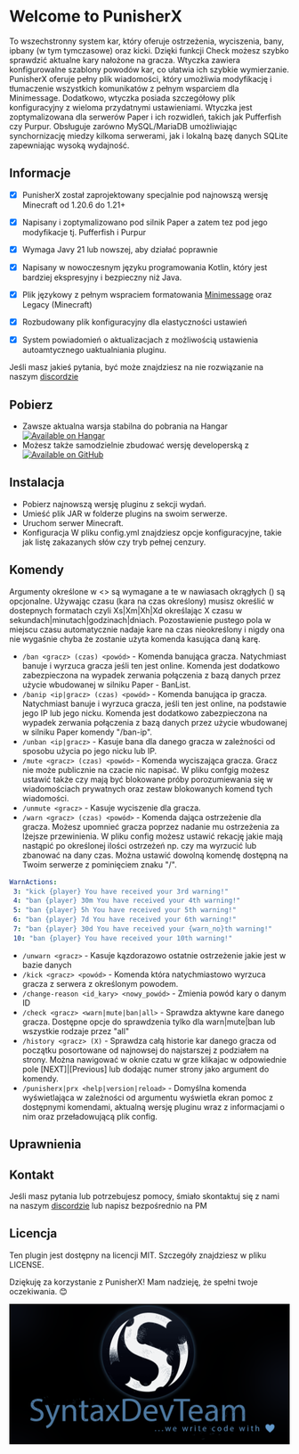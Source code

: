 # Welcome to PunisherX

To wszechstronny system kar, który oferuje ostrzeżenia, wyciszenia, bany, ipbany (w tym tymczasowe) oraz kicki.
Dzięki funkcji Check możesz szybko sprawdzić aktualne kary nałożone na gracza. Wtyczka zawiera konfigurowalne szablony powodów kar, co ułatwia ich szybkie wymierzanie.
PunisherX oferuje pełny plik wiadomości, który umożliwia modyfikację i tłumaczenie wszystkich komunikatów z pełnym wsparciem dla Minimessage. Dodatkowo, wtyczka posiada szczegółowy plik konfiguracyjny z wieloma przydatnymi ustawieniami.
Wtyczka jest zoptymalizowana dla serwerów Paper i ich rozwidleń, takich jak Pufferfish czy Purpur. Obsługuje zarówno MySQL/MariaDB umożliwiając synchornizację miedzy kilkoma serwerami, jak i lokalną bazę danych SQLite zapewniając wysoką wydajność.

## Informacje
* [x] PunisherX został zaprojektowany specjalnie pod najnowszą wersję Minecraft od 1.20.6 do 1.21+
* [x] Napisany i zoptymalizowano pod silnik Paper a zatem tez pod jego modyfikacje tj. Pufferfish i Purpur
* [x] Wymaga Javy 21 lub nowszej, aby działać poprawnie
* [x] Napisany w nowoczesnym języku programowania Kotlin, który jest bardziej ekspresyjny i bezpieczny niż Java.
* [x] Plik językowy z pełnym wspraciem formatowania [Minimessage](https://docs.advntr.dev/minimessage/format.html) oraz Legacy (Minecraft)
* [x] Rozbudowany plik konfiguracyjny dla elastyczności ustawień
* [x] System powiadomień o aktualizacjach z możliwością ustawienia autoamtycznego uaktualniania pluginu.


Jeśli masz jakieś pytania, być może znajdziesz na nie rozwiązanie na naszym [discordzie](https://discord.gg/KNstae3UEV)

## Pobierz
* Zawsze aktualna warsja stabilna do pobrania na Hangar [![Available on Hangar](https://img.shields.io/hangar/dt/PunisherX)](https://hangar.papermc.io/SyntaxDevTeam/PunisherX)
* Możesz także samodzielnie zbudować wersję developerską z [![Available on GitHub](https://img.shields.io/badge/GitHub.com-PunisherX-green)](https://github.com/SyntaxDevTeam/PunisherX)


## Instalacja
* Pobierz najnowszą wersję pluginu z sekcji wydań.
* Umieść plik JAR w folderze plugins na swoim serwerze.
* Uruchom serwer Minecraft.
* Konfiguracja
  W pliku config.yml znajdziesz opcje konfiguracyjne, takie jak listę zakazanych słów czy tryb pełnej cenzury.

## Komendy

Argumenty określone w <> są wymagane a te w nawiasach okrągłych () są opcjonalne. Używając czasu (kara na czas określony) musisz określić w dostepnych formatach czyli Xs|Xm|Xh|Xd określając X czasu w sekundach|minutach|godzinach|dniach. Pozostawienie pustego pola w miejscu czasu automatycznie nadaje kare na czas nieokreślony i nigdy ona nie wygaśnie chyba że zostanie użyta komenda kasująca daną karę.

* `/ban <gracz> (czas) <powód>` - Komenda banująca gracza. Natychmiast banuje i wyrzuca gracza jeśli ten jest online. Komenda jest dodatkowo zabezpieczona na wypadek zerwania połączenia z bazą danych przez użycie wbudowanej w silniku Paper - BanList.
* `/banip <ip|gracz> (czas) <powód>` - Komenda banująca ip gracza. Natychmiast banuje i wyrzuca gracza, jeśli ten jest online, na podstawie jego IP lub jego nicku. Komenda jest dodatkowo zabezpieczona na wypadek zerwania połączenia z bazą danych przez użycie wbudowanej w silniku Paper komendy "/ban-ip".
* `/unban <ip|gracz>` - Kasuje bana dla danego gracza w zależności od sposobu użycia po jego nicku lub IP.
* `/mute <gracz> (czas) <powód>` - Komenda wyciszająca gracza. Gracz nie może publicznie na czacie nic napisać. W pliku confgig możesz ustawić także czy mają być blokowane próby porozumiewania się w wiadomościach prywatnych oraz zestaw blokowanych komend tych wiadomości.
* `/unmute <gracz>` - Kasuje wyciszenie dla gracza.
* `/warn <gracz> (czas) <powód>` - Komenda dająca ostrzeżenie dla gracza. Możesz upomnieć gracza poprzez nadanie mu ostrzeżenia za lżejsze przewinienia. W pliku config możesz ustawić rekację jakie mają nastąpić po określonej ilości ostrzeżeń np. czy ma wyrzucić lub zbanować na dany czas. Można ustawić dowolną komendę dostępną na Twoim serwerze z pominięciem znaku "/".
 ```YAML
WarnActions:
  3: "kick {player} You have received your 3rd warning!"
  4: "ban {player} 30m You have received your 4th warning!"
  5: "ban {player} 5h You have received your 5th warning!"
  6: "ban {player} 7d You have received your 6th warning!"
  7: "ban {player} 30d You have received your {warn_no}th warning!"
  10: "ban {player} You have received your 10th warning!"
 ```
* `/unwarn <gracz>` - Kasuje kązdorazowo ostatnie ostrzeżenie jakie jest w bazie danych
* `/kick <gracz> <powód>` - Komenda która natychmiastowo wyrzuca gracza z serwera z określonym powodem.
* `/change-reason <id_kary> <nowy_powód>` - Zmienia powód kary o danym ID
* `/check <gracz> <warn|mute|ban|all>` - Sprawdza aktywne kare danego gracza. Dostępne opcje do sprawdzenia tylko dla warn|mute|ban lub wszystkie rodzaje przez "all"
* `/history <gracz> (X)` - Sprawdza całą historie kar danego gracza od początku posortowane od najnowsej do najstarszej z podziałem na strony. Można nawigować w oknie czatu w grze klikajac w odpowiednie pole [NEXT]|[Previous] lub dodając numer strony jako argument do komendy.
* `/punisherx|prx <help|version|reload>` - Domyślna komenda wyświetlająca w zależności od argumentu wyświetla ekran pomoc z dostępnymi komendami, aktualną wersję pluginu wraz z informacjami o nim oraz przeładowującą plik config.

## Uprawnienia


## Kontakt
Jeśli masz pytania lub potrzebujesz pomocy, śmiało skontaktuj się z nami na naszym [discordzie](https://discord.gg/KNstae3UEV) lub napisz bezpośrednio na PM

## Licencja
Ten plugin jest dostępny na licencji MIT. Szczegóły znajdziesz w pliku LICENSE.

Dziękuję za korzystanie z PunisherX! Mam nadzieję, że spełni twoje oczekiwania. 😊

![syntaxdevteam_logo.png](assets/syntaxdevteam_logo.png)
